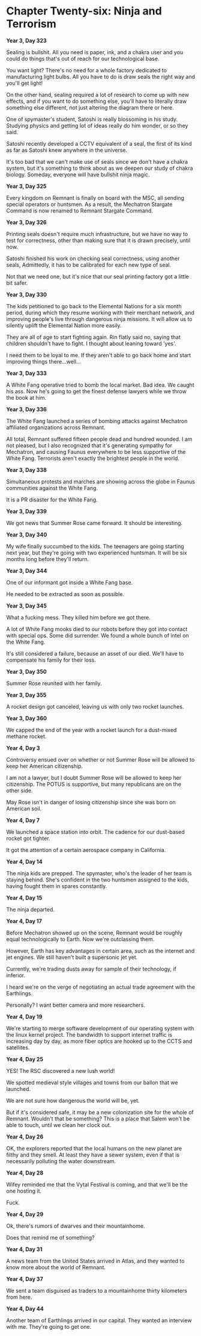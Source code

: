 # Chapter Twenty-six: Ninja and Terrorism

**Year 3, Day 323**

Sealing is bullshit. All you need is paper, ink, and a chakra user and you could do things that's out of reach for our technological base.

You want light? There's no need for a whole factory dedicated to manufacturing light bulbs. All you have to do is draw seals the right way and you'll get light!

On the other hand, sealing required a lot of research to come up with new effects, and if you want to do something else, you'll have to literally draw something else different, not just altering the diagram there or here.

One of spymaster's student, Satoshi is really blossoming in his study. Studying physics and getting lot of ideas really do him wonder, or so they said.

Satoshi recently developed a CCTV equivalent of a seal, the first of its kind as far as Satoshi knew anywhere in the universe.

It's too bad that we can't make use of seals since we don't have a chakra system, but it's something to think about as we deepen our study of chakra biology. Someday, everyone will have bullshit ninja magic.

**Year 3, Day 325**

Every kingdom on Remnant is finally on board with the MSC, all sending special operators or huntsmen. As a result, the Mechatron Stargate Command is now renamed to Remnant Stargate Command.

**Year 3, Day 326**

Printing seals doesn't require much infrastructure, but we have no way to test for correctness, other than making sure that it is drawn precisely, until now.

Satoshi finished his work on checking seal correctness, using another seals, Admittedly, it has to be calibrated for each new type of seal.

Not that we need one, but it's nice that our seal printing factory got a little bit safer.

**Year 3, Day 330**

The kids petitioned to go back to the Elemental Nations for a six month period, during which they resume working with their merchant network, and improving people's live through dangerous ninja missions. It will allow us to silently uplift the Elemental Nation more easily.

They are all of age to start fighting again. Rin flatly said no, saying that children shouldn't have to fight. I thought about leaning toward 'yes'.

I need them to be loyal to me. If they aren't able to go back home and start improving things there...well...

**Year 3, Day 333**

A White Fang operative tried to bomb the local market. Bad idea. We caught his ass. Now he's going to get the finest defense lawyers while we throw the book at him.

**Year 3, Day 336**

The White Fang launched a series of bombing attacks against Mechatron affiliated organizations across Remnant.

All total, Remnant suffered fifteen people dead and hundred wounded. I am not pleased, but I also recognized that it's generating sympathy for Mechatron, and causing Faunus everywhere to be less supportive of the White Fang. Terrorists aren't exactly the brightest people in the world.

**Year 3, Day 338**

Simultaneous protests and marches are showing across the globe in Faunus communities against the White Fang.

It is a PR disaster for the White Fang.

**Year 3, Day 339**

We got news that Summer Rose came forward. It should be interesting.

**Year 3, Day 340**

My wife finally succumbed to the kids. The teenagers are going starting next year, but they're going with two experienced huntsman. It will be six months long before they'll return.

**Year 3, Day 344**

One of our informant got inside a White Fang base.

He needed to be extracted as soon as possible.

**Year 3, Day 345**

What a fucking mess. They killed him before we got there.

A lot of White Fang mooks died to our robots before they got into contact with special ops. Some did surrender. We found a whole bunch of intel on the White Fang.

It's still considered a failure, because an asset of our died. We'll have to compensate his family for their loss.

**Year 3, Day 350**

Summer Rose reunited with her family.

**Year 3, Day 355**

A rocket design got canceled, leaving us with only two rocket launches.

**Year 3, Day 360**

We capped the end of the year with a rocket launch for a dust-mixed methane rocket.

**Year 4, Day 3**

Controversy ensued over on whether or not Summer Rose will be allowed to keep her American citizenship.

I am not a lawyer, but I doubt Summer Rose will be allowed to keep her citizenship. The POTUS is supportive, but many republicans are on the other side.

May Rose isn't in danger of losing citizenship since she was born on American soil.

**Year 4, Day 7**

We launched a space station into orbit. The cadence for our dust-based rocket got tighter.

It got the attention of a certain aerospace company in California.

**Year 4, Day 14**

The ninja kids are prepped. The spymaster, who's the leader of her team is staying behind. She's confident in the two huntsmen assigned to the kids, having fought them in spares constantly.

**Year 4, Day 15**

The ninja departed.

**Year 4, Day 17**

Before Mechatron showed up on the scene, Remnant would be roughly equal technologically to Earth. Now we're outclassing them.

However, Earth has key advantages in certain area, such as the internet and jet engines. We still haven't built a supersonic jet yet.

Currently, we're trading dusts away for sample of their technology, if inferior.

I heard we're on the verge of negotiating an actual trade agreement with the Earthlings.

Personally? I want better camera and more researchers.

**Year 4, Day 19**

We're starting to merge software development of our operating system with the linux kernel project. The bandwidth to support internet traffic is increasing day by day, as more fiber optics are hooked up to the CCTS and satellites.

**Year 4, Day 25**

YES! The RSC discovered a new lush world!

We spotted medieval style villages and towns from our ballon that we launched.

We are not sure how dangerous the world will be, yet.

But if it's considered safe, it may be a new colonization site for the whole of Remnant. Wouldn't that be something? This is a place that Salem won't be able to touch, until we clean her clock out.

**Year 4, Day 26**

OK, the explorers reported that the local humans on the new planet are filthy and they smell. At least they have a sewer system, even if that is necessarily polluting the water downstream.

**Year 4, Day 28**

Wifey reminded me that the Vytal Festival is coming, and that we'll be the one hosting it.

Fuck.

**Year 4, Day 29**

Ok, there's rumors of dwarves and their mountainhome.

Does that remind me of something?

**Year 4, Day 31**

A news team from the United States arrived in Atlas, and they wanted to know more about the world of Remnant.

**Year 4, Day 37**

We sent a team disguised as traders to a mountainhome thirty kilometers from here.

**Year 4, Day 44**

Another team of Earthlings arrived in our capital. They wanted an interview with me. They're going to get one.
